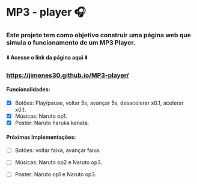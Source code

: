 # MP3 - player 🎧
### Este projeto tem como objetivo construir uma página web que simula o funcionamento de um MP3 Player.
#### ⬇️ Acesse o link da página aqui ⬇️
### https://jimenes30.github.io/MP3-player/
#### Funcionalidades:

- [x] Botões: Play/pause, voltar 5s, avançar 5s, desacelerar x0.1, acelerar x0.1.
- [x] Músicas: Naruto op1.
- [x] Poster: Naruto haruka kanata.

#### Próximas Implementações:

- [ ] Botões: voltar faixa, avançar faixa.
- [ ] Músicas: Naruto op2 e Naruto op3.
- [ ] Poster: Naruto op1 e Naruto op3.

